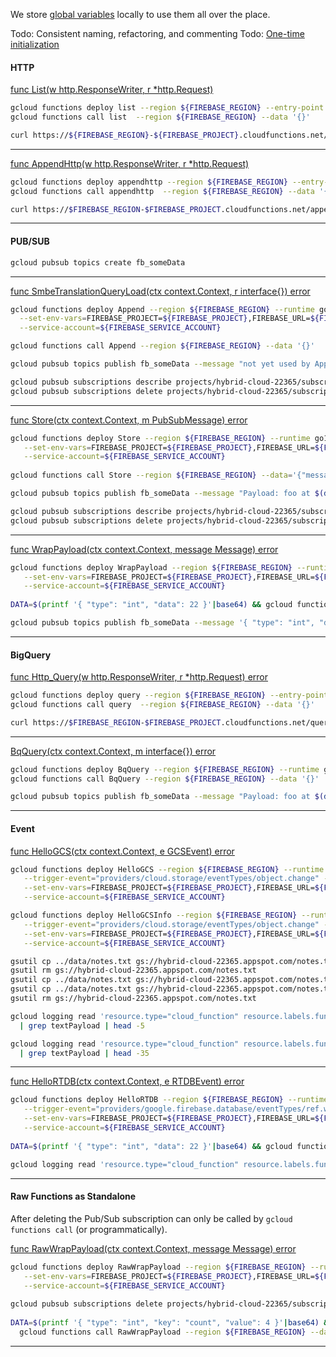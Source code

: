 We store [global variables](../ENV.md) locally to use them all over the place.


Todo: Consistent naming, refactoring, and commenting
Todo: [One-time initialization](https://cloud.google.com/functions/docs/concepts/go-runtime#one-time_initialization)

#### HTTP


[func List(w http.ResponseWriter, r *http.Request)](./http_query.go)


```bash
gcloud functions deploy list --region ${FIREBASE_REGION} --entry-point List --runtime go111 --trigger-http
gcloud functions call list  --region ${FIREBASE_REGION} --data '{}'

curl https://${FIREBASE_REGION}-${FIREBASE_PROJECT}.cloudfunctions.net/list
```
---

[func AppendHttp(w http.ResponseWriter, r *http.Request)](./http_append.go)

```bash
gcloud functions deploy appendhttp --region ${FIREBASE_REGION} --entry-point AppendHttp --runtime go111 --trigger-http
gcloud functions call appendhttp  --region ${FIREBASE_REGION} --data '{}'

curl https://$FIREBASE_REGION-$FIREBASE_PROJECT.cloudfunctions.net/appendhttp
```
---

#### PUB/SUB

```bash
gcloud pubsub topics create fb_someData
```
---
[func SmbeTranslationQueryLoad(ctx context.Context, r interface{}) error](./pubsub_append.go)

```bash
gcloud functions deploy Append --region ${FIREBASE_REGION} --runtime go111 --trigger-topic=fb_someData \
  --set-env-vars=FIREBASE_PROJECT=${FIREBASE_PROJECT},FIREBASE_URL=${FIREBASE_URL} \
  --service-account=${FIREBASE_SERVICE_ACCOUNT}

gcloud functions call Append --region ${FIREBASE_REGION} --data '{}'

gcloud pubsub topics publish fb_someData --message "not yet used by Append"

gcloud pubsub subscriptions describe projects/hybrid-cloud-22365/subscriptions/gcf-Append-europe-west1-fb_someData
gcloud pubsub subscriptions delete projects/hybrid-cloud-22365/subscriptions/gcf-Append-europe-west1-fb_someData
```
---

[func Store(ctx context.Context, m PubSubMessage) error](./pubsub_store.go)

```bash
gcloud functions deploy Store --region ${FIREBASE_REGION} --runtime go111 --trigger-topic=fb_someData \
   --set-env-vars=FIREBASE_PROJECT=${FIREBASE_PROJECT},FIREBASE_URL=${FIREBASE_URL} \
   --service-account=${FIREBASE_SERVICE_ACCOUNT}
   
gcloud functions call Store --region ${FIREBASE_REGION} --data='{"message": "Hello World!"}'

gcloud pubsub topics publish fb_someData --message "Payload: foo at $(date)"

gcloud pubsub subscriptions describe projects/hybrid-cloud-22365/subscriptions/gcf-Store-europe-west1-fb_someData
gcloud pubsub subscriptions delete projects/hybrid-cloud-22365/subscriptions/gcf-Store-europe-west1-fb_someData 
```
---

[func WrapPayload(ctx context.Context, message Message) error](./pubsub_wrap_payload.go)

```bash
gcloud functions deploy WrapPayload --region ${FIREBASE_REGION} --runtime go111 --trigger-topic=fb_someData \
   --set-env-vars=FIREBASE_PROJECT=${FIREBASE_PROJECT},FIREBASE_URL=${FIREBASE_URL} \
   --service-account=${FIREBASE_SERVICE_ACCOUNT}
   
DATA=$(printf '{ "type": "int", "data": 22 }'|base64) && gcloud functions call WrapPayload --region ${FIREBASE_REGION} --data '{"data":"'$DATA'"}'

gcloud pubsub topics publish fb_someData --message '{ "type": "int", "data": 22 }'
```
---

#### BigQuery

[func Http_Query(w http.ResponseWriter, r *http.Request) error](./http_bq_query.go)

```bash
gcloud functions deploy query --region ${FIREBASE_REGION} --entry-point Http_Query --runtime go111 --trigger-http
gcloud functions call query  --region ${FIREBASE_REGION} --data '{}'

curl https://$FIREBASE_REGION-$FIREBASE_PROJECT.cloudfunctions.net/query
```
---

[BqQuery(ctx context.Context, m interface{}) error](./pubsub_bq_query.go)

```bash
gcloud functions deploy BqQuery --region ${FIREBASE_REGION} --runtime go111 --trigger-topic=fb_someData
gcloud functions call BqQuery --region ${FIREBASE_REGION} --data '{}'

gcloud pubsub topics publish fb_someData --message "Payload: foo at $(date)"
```
---

#### Event

[func HelloGCS(ctx context.Context, e GCSEvent) error](./event_storage.go)

```bash
gcloud functions deploy HelloGCS --region ${FIREBASE_REGION} --runtime go111 \
   --trigger-event="providers/cloud.storage/eventTypes/object.change" --trigger-resource="hybrid-cloud-22365.appspot.com" \
   --set-env-vars=FIREBASE_PROJECT=${FIREBASE_PROJECT},FIREBASE_URL=${FIREBASE_URL} \
   --service-account=${FIREBASE_SERVICE_ACCOUNT}

gcloud functions deploy HelloGCSInfo --region ${FIREBASE_REGION} --runtime go111 \
   --trigger-event="providers/cloud.storage/eventTypes/object.change" --trigger-resource="hybrid-cloud-22365.appspot.com" \
   --set-env-vars=FIREBASE_PROJECT=${FIREBASE_PROJECT},FIREBASE_URL=${FIREBASE_URL} \
   --service-account=${FIREBASE_SERVICE_ACCOUNT}

gsutil cp ../data/notes.txt gs://hybrid-cloud-22365.appspot.com/notes.txt
gsutil rm gs://hybrid-cloud-22365.appspot.com/notes.txt
gsutil cp ../data/notes.txt gs://hybrid-cloud-22365.appspot.com/notes.txt
gsutil cp ../data/notes.txt gs://hybrid-cloud-22365.appspot.com/notes.txt
gsutil rm gs://hybrid-cloud-22365.appspot.com/notes.txt

gcloud logging read 'resource.type="cloud_function" resource.labels.function_name="HelloGCS" resource.labels.region="europe-west1" severity=DEFAULT'  \
  | grep textPayload | head -5

gcloud logging read 'resource.type="cloud_function" resource.labels.function_name="HelloGCSInfo" resource.labels.region="europe-west1" severity=DEFAULT'  \
  | grep textPayload | head -35
```
---

[func HelloRTDB(ctx context.Context, e RTDBEvent) error](./event_database.go)

```bash
gcloud functions deploy HelloRTDB --region ${FIREBASE_REGION} --runtime go111 \
   --trigger-event="providers/google.firebase.database/eventTypes/ref.write" --trigger-resource="projects/_/instances/hybrid-cloud-22365/refs/someData/list" \
   --set-env-vars=FIREBASE_PROJECT=${FIREBASE_PROJECT},FIREBASE_URL=${FIREBASE_URL} \
   --service-account=${FIREBASE_SERVICE_ACCOUNT}
   
DATA=$(printf '{ "type": "int", "data": 22 }'|base64) && gcloud functions call WrapPayload --region ${FIREBASE_REGION} --data '{"data":"'$DATA'"}'

gcloud logging read 'resource.type="cloud_function" resource.labels.function_name="HelloRTDB" resource.labels.region="europe-west1" severity=DEFAULT'
```
---

#### Raw Functions as Standalone

After deleting the Pub/Sub subscription can only be called by `gcloud functions call` (or programmatically).

[func RawWrapPayload(ctx context.Context, message Message) error](./raw_wrap_payload.go)
```bash
gcloud functions deploy RawWrapPayload --region ${FIREBASE_REGION} --runtime go111 --trigger-topic=fb_someData \
   --set-env-vars=FIREBASE_PROJECT=${FIREBASE_PROJECT},FIREBASE_URL=${FIREBASE_URL} \
   --service-account=${FIREBASE_SERVICE_ACCOUNT}
   
gcloud pubsub subscriptions delete projects/hybrid-cloud-22365/subscriptions/gcf-RawWrapPayload-europe-west1-fb_someData
   
DATA=$(printf '{ "type": "int", "key": "count", "value": 4 }'|base64) && \
  gcloud functions call RawWrapPayload --region ${FIREBASE_REGION} --data '{"data":"'$DATA'"}'
```
---

